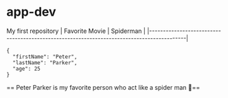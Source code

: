 # app-dev
My first repository
|                                Favorite Movie  |   Spiderman                              |
|-------------------------------------------------------------------------------------------|
```
{
  "firstName": "Peter",
  "lastName": "Parker",
  "age": 25
}
```
== Peter Parker is my favorite person who act like a spider man 💙==
[^1]: Peter Parker is an humble and caring person like a spiderman he is the best person.
[^1]: Spiderman is my very best favorite action movies ive been watch.

